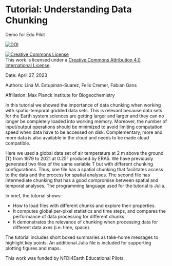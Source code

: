 Tutorial: Understanding Data Chunking 
===
Demo for Edu Pilot

[![DOI](https://zenodo.org/badge/629057707.svg)](https://zenodo.org/badge/latestdoi/629057707)


<a rel="license" href="http://creativecommons.org/licenses/by/4.0/"><img alt="Creative Commons License" style="border-width:0" src="https://i.creativecommons.org/l/by/4.0/80x15.png" /></a><br />This work is licensed under a <a rel="license" href="http://creativecommons.org/licenses/by/4.0/">Creative Commons Attribution 4.0 International License</a>.

Date: April 27, 2023

Authors: Lina M. Estupinan-Suarez, Felix Cremer, Fabian Gans 

Affiliation: Max Planck Institute for Biogeochemistry

In this tutorial we showed the importance of data chunking when working with spatio-temporal gridded data sets. This is relevant because data sets for the Earth system sciences are getting larger and larger and they can no longer be completely loaded into working memory. Moreover, the number of input/output operations should be minimized to avoid limiting computation speed when data have to be accessed on disk. Complementary, more and more data is also available in the cloud and needs to be made cloud compatible.

Here we used a global data set of air temperature at 2 m above the ground (T) from 1979 to 2021 at 0.25° produced by ERA5. We have previously generated two files of the same variable T but with different chunking configurations. Thus, one file has a spatial chunking that facilitates access to the data and the process for spatial analyses. The second file has intermediate chunking that has a good compromise between spatial and temporal analyses.  The programming language used for the tutorial is Julia.

In brief, the tutorial shows:
* How to load files with different chunks and explore their properties.
* It computes global per-pixel statistics and time steps, and compares the performance of data processing for different chunks.
* It demonstrates the relevance of chunking when processing data for different data axes (i.e. time, space).

The tutorial includes short boxed summaries as take-home messages to highlight key points. An additional Julia file is included for supporting plotting figures and maps.

This work was funded by NFDI4Earth Educational Pilots.
